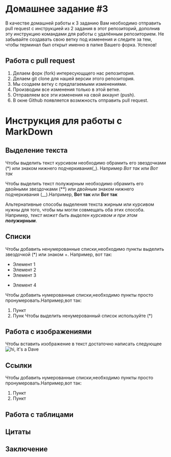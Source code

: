 # Домашнее задание #3

В качестве домашней работы к 3 заданию Вам необходимо отправить pull request с инструкцией из 2 задания в этот репозиторий, дополнив эту инструкцию командами для работы с удалённым репозиторием. Не забывайте создавать свою ветку под изменения и следите за тем, чтобы терминал был открыт именно в папке Вашего форка. Успехов!

 ## Работа с pull request

1. Делаем форк (fork) интересующщего нас репозитория.
2. Делаем git clone для нашей версии этого репозитория.
3. Мы создаем ветку с предлагаемыми изменениями.
4. Производим все изменения только в этой ветке.
5. Отправляем все эти изменения на свой аккаунт (push).
6. В окне Github появляется возмжность отправить pull request.

# Инструкция для работы с MarkDown    

## Выделение текста 

Чтобы выделить текст курсивом необходимо обрамить его звездочками (*)  или знаком нижнего подчеркивания(_). Например *Вот так* или _Вот так_

Чтобы выделить текст полужирным необходимо обрамить его двойными звездочками (**) или двойным знаком нижнего подчеркивания (__).Например, **Вот так** или __Вот так__

Альтернативные способы выделения текста жирным или курсивом нужны для того, чтобы мы могли совмещать оба этих способа. Например, _текст может быть выделен курсивом и при этом **полужирным**_.

## Списки
Чтобы добавить ненумерованные списки,необходимо пункты выделить звездочкой (*) или знаком +. Например, вот так:
* Элемент 1
* Элемент 2
* Элемент 3
+ Элемент 4

Чтобы добавить нумерованные списки,необходимо пункты просто пронумеровать.Например,вот так:
1. Пункт
2. Пунк
Чтобы выделить ненумерованный список используйте (*)

## Работа с изображениями

Чтобы вставить изображение в текст достаточно написать следующее ![hi, it's a Dave](Dave.jpeg)

## Ссылки
Чтобы добавить нумерованные списки,необходимо пункты просто пронумеровать.Например,вот так:
1. Пункт
2. Пункт

## Работа с таблицами

## Цитаты

## Заключениe